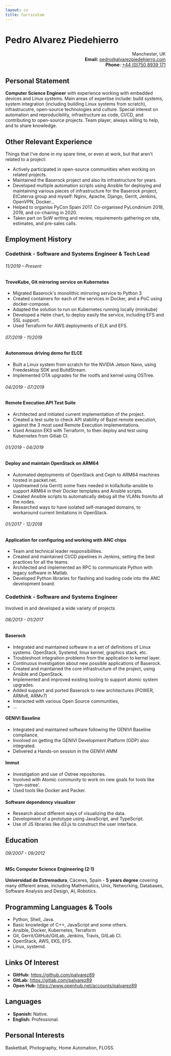 ```yaml
---
layout: cv
title: Curriculum
---
```


# Pedro Alvarez Piedehierro

<p style="text-align: right;">
    Manchester, UK<br>
    <strong>Email:</strong> <a href="mailto:pedro@alvarezpiedehierro.com">pedro@alvarezpiedehierro.com</a> <br>
    <strong>Phone:</strong> <a href="tel:+447508939171">+44 (0)750 8939 171</a> <br>
</p>


## Personal Statement

**Computer Science Engineer** with experience working with embedded devices and
Linux systems. Main areas of expertise include: build systems, system
integration (including building Linux systems from scratch), infrastrucutre,
open-source technologies and culture. Special interest on automation and
reproducibility, infrastructure as code, CI/CD, and contributing to open-source
projects. Team player, always willing to help, and to share knowledge.


## Other Relevant Experience

Things that I've done in my spare time, or even at work, but that aren't
related to a project:

- Actively participated in open-source communities when working on related
  projects.
- Maintained the Baserock project and also its infrastructure for years.
- Developed multiple automation scripts using Ansible for deploying and
  maintaining various pieces of infrastructure for the Baserock project,
  EtCaterva group and myself: Nginx, Apache, Django, Gerrit, Jenkins, OpenVPN,
  Docker...
- Helped to organise PyCon Spain 2017. Co-organised PyLondinium 2018, 2019, and
  co-chairing in 2020.
- Taken part on SoW writing and review, requirements gathering on site,
  estimates, and pre-sales calls.


## Employment History

### **Codethink** - Software and Systems Engineer & Tech Lead

###### 11/2019 – Present
#### TroveKube, Git mirroring service on Kubernetes

- Migrated Baserock's monolithic mirroring service to Python 3
- Created containers for each of the services in Docker, and a PoC using
  docker-compose.
- Adapted the solution to run on Kubernetes running locally (minikube)
- Developed a Helm chart, to deploy easily the service, including EFS and SSL
  support.
- Used Terraform for AWS deployments of ELK and EFS.


###### 07/2019 - 11/2019
#### Autonomous driving demo for ELCE

- Built a Linux system from scratch for the NVIDIA Jetson Nano, using Freedesktop SDK and BuildStream.
- Implemented OTA upgrades for the rootfs and kernel using OSTree.


###### 04/2019 - 07/2019
#### Remote Execution API Test Suite

- Architected and initiated current implementation of the project.
- Created a test suite to check API stability of Bazel remote execution,
  against the 3 most used Remote Execution implementations.
- Used Amazon EKS with Terraform, to then deploy and test using Kubernetes from
  Gitlab CI.


###### 01/2019 - 04/2019
#### Deploy and maintain OpenStack on ARM64


- Automated deployments of OpenStack and Ceph to ARM64 machines hosted in
  packet.net.
- Upstreamed (via Gerrit)  some fixes needed in kolla/kolla-ansible to support
  ARM64 in their Docker templates and Ansible scripts.
- Created Ansible scripts to automatically debug all the VLANs from/to all the
  nodes.
- Researched ways to have isolated self-managed domains, to workaround current
  limitations in OpenStack.


###### 01/2017 - 12/2018
#### Application for configuring and working with ANC chips

- Team and technical leader responsibilities.
- Created and maintained CI/CD pipelines in Jenkins, setting the best practices
  for all the teams.
- Architected and implemented an RPC to communicate Python with legacy software
  in Matlab.
- Developed Python libraries for flashing and loading code into the ANC
  development board.


### **Codethink** - Software and Systems Engineer

Involved in and developed a wide variety of projects

###### 08/2013 - 01/2017
#### Baserock

- Integrated and maintained software in a set of definitions of Linux systems.
  OpenStack, Systemd, linux kernel, graphics stack, etc.
- Troubleshoot integration problems from the application to kernel layer.
- Continuous investigation about new possible applications of Baserock.
- Created and maintained the core infrastructure of the project, using Ansible
  and OpenStack.
- Implemented and improved existing tooling to support atomic system upgrades.
- Added support and ported Baserock to new architectures (POWER, ARMv6, ARMv7)
- Interacted with various Open Source communities,
- …

#### GENIVI Baseline

- Integrated and maintained software following the GENIVI Baseline compliance.
- Involved on getting the GENIVI Development Platform (GDP) also integrated.
- Delivered a Hands-on session in the GENIVI AMM

#### Immut

- Investigation and use of Ostree repositories.
- Involved with Atomic community to work on new goals for tools like
  'rpm-ostree'.
- Used tools like Docker and Packer.

#### Software dependency visualizer

- Research about different ways of visualizing the data.
- Development of a prototype using JavaScript, and TypeScript.
- Use of JS libraries like d3.js to construct the user interface.


## Education

###### 09/2007 - 09/2012
#### MSc Computer Science Engineering (2:1)

**Universidad de Extremadura**, Cáceres, Spain - **5 years degree** covering
many different areas, including Mathematics, Unix, Networking, Databases,
Software Analysis and Design, AI, Robotics.


## Programming Languages & Tools

* Python, Shell, Java.
* Basic knowledge of C++, JavaScript and some others.
* Ansible, Docker, Kubernetes, Terraform
* Git, Gerrit/GitHub/GitLab, Jenkins, Travis, GitLab CI.
* OpenStack, AWS, EKS, EFS.
* Linux, systemd.


## Links Of Interest

- **GitHub:** <https://github.com/palvarez89>
- **GitLab:** <https://gitlab.com/palvarez89>
- **Open Hub:** <https://www.openhub.net/accounts/palvarez89>


## Languages

- **Spanish:** Native.
- **English:** Professional.


## Personal Interests

Basketball, Photography, Home Automation, FLOSS.
